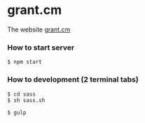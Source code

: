 grant.cm
==================

The website [grant.cm](http://grant.cm)

### How to start server
```
$ npm start
```

### How to development (2 terminal tabs)
```
$ cd sass
$ sh sass.sh

$ gulp
```
